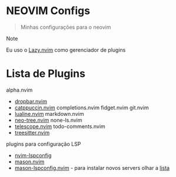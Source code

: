 # NEOVIM Configs

> Minhas configurações para o neovim

>[!NOTE]
> Eu uso o [Lazy.nvim](https://github.com/folke/lazy.nvim) como gerenciador de plugins

# Lista de Plugins

alpha.nvim
- [dropbar.nvim](https://github.com/Bekaboo/dropbar.nvim)
- [catppuccin.nvim](https://github.com/catppuccin/nvim)
completions.nvim
fidget.nvim
git.nvim
- [lualine.nvim](https://github.com/nvim-lualine/lualine.nvim)
markdown.nvim
- [neo-tree.nvim](https://github.com/nvim-neo-tree/neo-tree.nvim)
none-ls.nvim
- [telescope.nvim](https://github.com/nvim-telescope/telescope.nvim)
todo-comments.nvim
- [treesitter.nvim](https://github.com/nvim-treesitter/nvim-treesitter)

plugins para configuração LSP
- [nvim-lspconfig](https://github.com/neovim/nvim-lspconfig)
- [mason.nvim](https://github.com/williamboman/mason.nvim)
- [mason-lspconfig.nvim](https://github.com/williamboman/mason-lspconfig.nvim) - para instalar novos servers olhar a [lista](https://github.com/williamboman/mason-lspconfig.nvim?tab=readme-ov-file#available-lsp-servers)

<!-- 
Colocar a lista de comandos e configurações
 -->